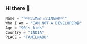 ### Hi there 👋

```python
Name = "༺🇯ᴀͥϺᴇͣʟͫ ☠🇸ᏆΝᏀᎻ༻"
Who I Am = "IAM NOT A DEVELOPER😁"
Age = "90's kids"
Country = "INDIA"
PLACE = "TAMILNADU"
```

